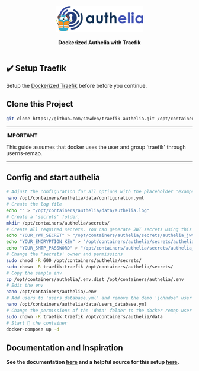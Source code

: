 <div align="center">
    <img height="70" src="./logo.png" />
    <br />
    <br />
    <strong>Dockerized Authelia with Traefik</strong>
    <br />
    <br />
</div>

## ✔️ Setup Traefik
Setup the [Dockerized Traefik](https://github.com/sawden/traefik-base) before before you continue.

## Clone this Project
```bash
git clone https://github.com/sawden/traefik-authelia.git /opt/containers/authelia
```

---
**IMPORTANT**

This guide assumes that docker uses the user and group 'traefik' through userns-remap.

---

## Config and start authelia
```bash
# Adjust the configuration for all options with the placeholder 'exampe.com'
nano /opt/containers/authelia/data/configuration.yml
# Create the log file 
echo "" > "/opt/containers/authelia/data/authelia.log"
# Create a 'secrets' folder.
mkdir /opt/containers/authelia/secrets/
# Create all required secrets. You can generate JWT secrets using this website: https://www.grc.com/passwords.htm
echo "YOUR_YWT_SECRET" > "/opt/containers/authelia/secrets/authelia_jwt_secret"
echo "YOUR_ENCRYPTION_KEY" > "/opt/containers/authelia/secrets/authelia_storage_encryption_key"
echo "YOUR_SMTP_PASSWORD" > "/opt/containers/authelia/secrets/authelia_notifier_smtp_password"
# Change the 'secrets' owner and permissions
sudo chmod -R 600 /opt/containers/authelia/secrets/
sudo chown -R traefik:traefik /opt/containers/authelia/secrets/
# Copy the sample env
cp /opt/containers/authelia/.env.dist /opt/containers/authelia/.env
# Edit the env
nano /opt/containers/authelia/.env
# Add users to 'users_database.yml' and remove the demo 'johndoe' user
nano /opt/containers/authelia/data/users_database.yml
# Change the permissions of the 'data' folder to the docker remap user
sudo chown -R traefik:traefik /opt/containers/authelia/data
# Start 🚀 the container
docker-compose up -d
```

## Documentation and Inspiration
<strong>See the documentation [here](https://www.authelia.com/docs/) and a 
helpful source for this setup [here](https://www.smarthomebeginner.com/docker-authelia-tutorial/).</strong>
